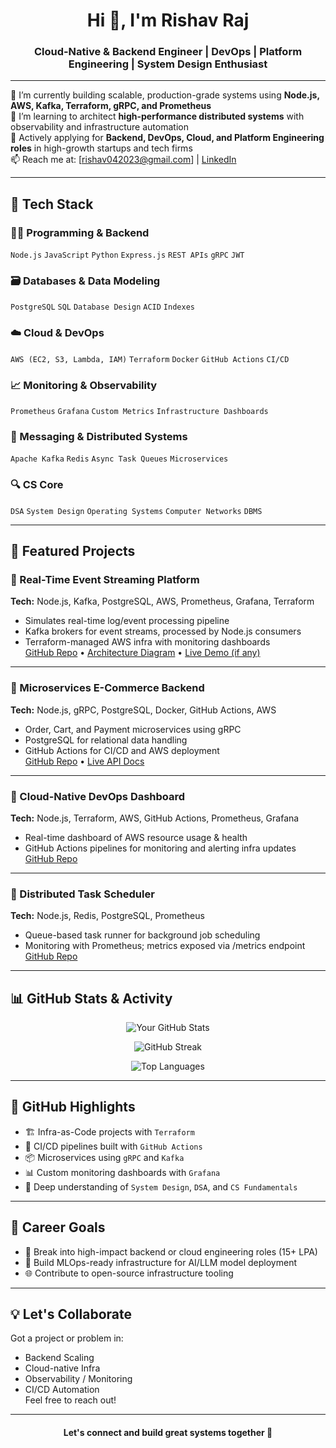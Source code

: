 <h1 align="center">Hi 👋, I'm Rishav Raj</h1>
<h3 align="center">Cloud-Native & Backend Engineer | DevOps | Platform Engineering | System Design Enthusiast</h3>

---

🔭 I’m currently building scalable, production-grade systems using **Node.js, AWS, Kafka, Terraform, gRPC, and Prometheus**  
🌱 I’m learning to architect **high-performance distributed systems** with observability and infrastructure automation  
🎯 Actively applying for **Backend, DevOps, Cloud, and Platform Engineering roles** in high-growth startups and tech firms  
📫 Reach me at: [rishav042023@gmail.com] | [LinkedIn](https://www.linkedin.com/in/rishav-raj-15b077249/)

---

## 🚀 Tech Stack

### 👨‍💻 Programming & Backend
`Node.js` `JavaScript` `Python` `Express.js` `REST APIs` `gRPC` `JWT`

### 🗃️ Databases & Data Modeling
`PostgreSQL` `SQL` `Database Design` `ACID` `Indexes`

### ☁️ Cloud & DevOps
`AWS (EC2, S3, Lambda, IAM)` `Terraform` `Docker` `GitHub Actions` `CI/CD`

### 📈 Monitoring & Observability
`Prometheus` `Grafana` `Custom Metrics` `Infrastructure Dashboards`

### 📡 Messaging & Distributed Systems
`Apache Kafka` `Redis` `Async Task Queues` `Microservices`

### 🔍 CS Core
`DSA` `System Design` `Operating Systems` `Computer Networks` `DBMS`

---

## 📌 Featured Projects

### 🔹 Real-Time Event Streaming Platform
**Tech:** Node.js, Kafka, PostgreSQL, AWS, Prometheus, Grafana, Terraform  
- Simulates real-time log/event processing pipeline
- Kafka brokers for event streams, processed by Node.js consumers
- Terraform-managed AWS infra with monitoring dashboards  
[GitHub Repo](#) • [Architecture Diagram](#) • [Live Demo (if any)](#)

---

### 🔹 Microservices E-Commerce Backend
**Tech:** Node.js, gRPC, PostgreSQL, Docker, GitHub Actions, AWS  
- Order, Cart, and Payment microservices using gRPC
- PostgreSQL for relational data handling
- GitHub Actions for CI/CD and AWS deployment  
[GitHub Repo](#) • [Live API Docs](#)

---

### 🔹 Cloud-Native DevOps Dashboard
**Tech:** Node.js, Terraform, AWS, GitHub Actions, Prometheus, Grafana  
- Real-time dashboard of AWS resource usage & health
- GitHub Actions pipelines for monitoring and alerting infra updates  
[GitHub Repo](#)

---

### 🔹 Distributed Task Scheduler
**Tech:** Node.js, Redis, PostgreSQL, Prometheus  
- Queue-based task runner for background job scheduling
- Monitoring with Prometheus; metrics exposed via /metrics endpoint  
[GitHub Repo](#)

---

## 📊 GitHub Stats & Activity

<p align="center">
  <img src="https://github-readme-stats.vercel.app/api?username=your-github-Rishav-R03&show_icons=true&theme=tokyonight" alt="Your GitHub Stats" />
</p>

<p align="center">
  <img src="https://github-readme-streak-stats.herokuapp.com?user=your-github-Rishav-R03&theme=tokyonight&date_format=M%20j%5B%2C%20Y%5D" alt="GitHub Streak" />
</p>

<p align="center">
  <img src="https://github-readme-stats.vercel.app/api/top-langs/?username=your-github-Rishav-R03&layout=compact&theme=tokyonight" alt="Top Languages" />
</p>

---

## 📂 GitHub Highlights

- 🏗️ Infra-as-Code projects with `Terraform`
- 🔁 CI/CD pipelines built with `GitHub Actions`
- 📦 Microservices using `gRPC` and `Kafka`
- 📊 Custom monitoring dashboards with `Grafana`
- 🧠 Deep understanding of `System Design`, `DSA`, and `CS Fundamentals`

---

## 🎯 Career Goals

- 🚀 Break into high-impact backend or cloud engineering roles (15+ LPA)
- 🔬 Build MLOps-ready infrastructure for AI/LLM model deployment
- 🌐 Contribute to open-source infrastructure tooling

---

## 💡 Let's Collaborate

Got a project or problem in:
- Backend Scaling
- Cloud-native Infra
- Observability / Monitoring
- CI/CD Automation  
Feel free to reach out!

---

<h4 align="center">Let's connect and build great systems together 🚀</h4>
